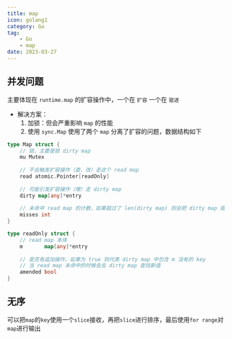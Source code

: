 ```yaml
---
title: map
icon: golang1
category: Go
tag:
    - Go
    - map   
date: 2023-03-27
---
```


## 并发问题

主要体现在 `runtime.map` 的扩容操作中，一个在 `扩容` 一个在 `驱逐`

- 解决方案：
  1. 加锁：但会严重影响 `map` 的性能
  2. 使用 `sync.Map` 使用了两个 `map` 分离了扩容的问题，数据结构如下

```go
type Map struct {
    // 锁，主要是锁 dirty map
	mu Mutex
	
	// 不会触发扩容操作（查、改）走这个 read map
	read atomic.Pointer[readOnly]
	
	// 可能引发扩容操作（增）走 dirty map
	dirty map[any]*entry
	
	// 未命中 read map 的计数，如果超过了 len(dirty map) 则会把 dirty map 提升为 read map
	misses int
}

type readOnly struct {
    // read map 本体
	m       map[any]*entry
	
	// 是否有追加操作，如果为 true 则代表 dirty map 中包含 m 没有的 key
	// 当 read map 未命中的时候会去 dirty map 查找新值
	amended bool
}
```

## 无序

可以把`map`的`key`使用一个`slice`接收，再把`slice`进行排序，最后使用`for range`对`map`进行输出

